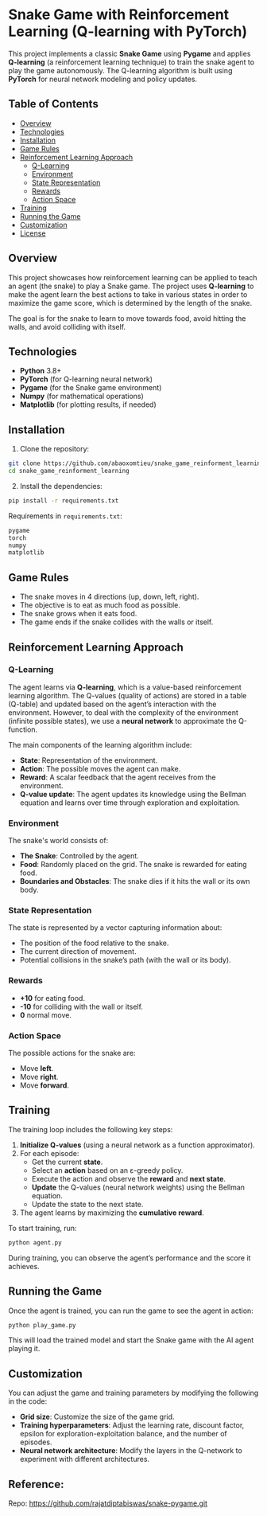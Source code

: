 
# Snake Game with Reinforcement Learning (Q-learning with PyTorch)

This project implements a classic **Snake Game** using **Pygame** and applies **Q-learning** (a reinforcement learning technique) to train the snake agent to play the game autonomously. The Q-learning algorithm is built using **PyTorch** for neural network modeling and policy updates.

## Table of Contents
- [Overview](#overview)
- [Technologies](#technologies)
- [Installation](#installation)
- [Game Rules](#game-rules)
- [Reinforcement Learning Approach](#reinforcement-learning-approach)
  - [Q-Learning](#q-learning)
  - [Environment](#environment)
  - [State Representation](#state-representation)
  - [Rewards](#rewards)
  - [Action Space](#action-space)
- [Training](#training)
- [Running the Game](#running-the-game)
- [Customization](#customization)
- [License](#license)

## Overview
This project showcases how reinforcement learning can be applied to teach an agent (the snake) to play a Snake game. The project uses **Q-learning** to make the agent learn the best actions to take in various states in order to maximize the game score, which is determined by the length of the snake.

The goal is for the snake to learn to move towards food, avoid hitting the walls, and avoid colliding with itself.

## Technologies
- **Python** 3.8+
- **PyTorch** (for Q-learning neural network)
- **Pygame** (for the Snake game environment)
- **Numpy** (for mathematical operations)
- **Matplotlib** (for plotting results, if needed)

## Installation

1. Clone the repository:

```bash
git clone https://github.com/abaoxomtieu/snake_game_reinforment_learning.git
cd snake_game_reinforment_learning
```

2. Install the dependencies:

```bash
pip install -r requirements.txt
```

Requirements in `requirements.txt`:
```txt
pygame
torch
numpy
matplotlib
```

## Game Rules
- The snake moves in 4 directions (up, down, left, right).
- The objective is to eat as much food as possible.
- The snake grows when it eats food.
- The game ends if the snake collides with the walls or itself.

## Reinforcement Learning Approach

### Q-Learning
The agent learns via **Q-learning**, which is a value-based reinforcement learning algorithm. The Q-values (quality of actions) are stored in a table (Q-table) and updated based on the agent’s interaction with the environment. However, to deal with the complexity of the environment (infinite possible states), we use a **neural network** to approximate the Q-function.

The main components of the learning algorithm include:

- **State**: Representation of the environment.
- **Action**: The possible moves the agent can make.
- **Reward**: A scalar feedback that the agent receives from the environment.
- **Q-value update**: The agent updates its knowledge using the Bellman equation and learns over time through exploration and exploitation.

### Environment
The snake's world consists of:
- **The Snake**: Controlled by the agent.
- **Food**: Randomly placed on the grid. The snake is rewarded for eating food.
- **Boundaries and Obstacles**: The snake dies if it hits the wall or its own body.

### State Representation
The state is represented by a vector capturing information about:
- The position of the food relative to the snake.
- The current direction of movement.
- Potential collisions in the snake’s path (with the wall or its body).

### Rewards
- **+10** for eating food.
- **-10** for colliding with the wall or itself.
- **0** normal move.

### Action Space
The possible actions for the snake are:
- Move **left**.
- Move **right**.
- Move **forward**.

## Training
The training loop includes the following key steps:
1. **Initialize Q-values** (using a neural network as a function approximator).
2. For each episode:
   - Get the current **state**.
   - Select an **action** based on an ε-greedy policy.
   - Execute the action and observe the **reward** and **next state**.
   - **Update** the Q-values (neural network weights) using the Bellman equation.
   - Update the state to the next state.
3. The agent learns by maximizing the **cumulative reward**.

To start training, run:

```bash
python agent.py
```

During training, you can observe the agent’s performance and the score it achieves.

## Running the Game
Once the agent is trained, you can run the game to see the agent in action:

```bash
python play_game.py
```

This will load the trained model and start the Snake game with the AI agent playing it.

## Customization
You can adjust the game and training parameters by modifying the following in the code:
- **Grid size**: Customize the size of the game grid.
- **Training hyperparameters**: Adjust the learning rate, discount factor, epsilon for exploration-exploitation balance, and the number of episodes.
- **Neural network architecture**: Modify the layers in the Q-network to experiment with different architectures.
## Reference:
Repo: https://github.com/rajatdiptabiswas/snake-pygame.git
